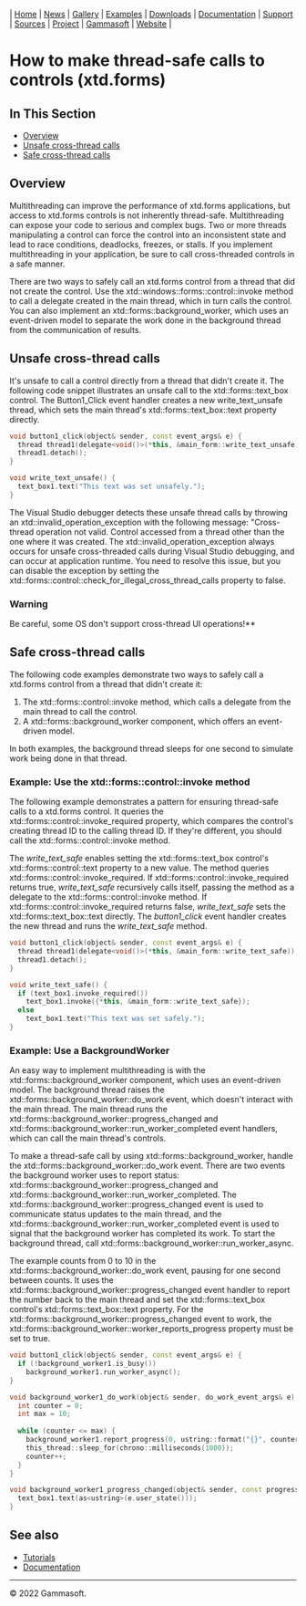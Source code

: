 | [Home](home.md) | [News](news.md) | [Gallery](gallery.md) | [Examples](examples.md) | [Downloads](downloads.md) | [Documentation](documentation.md) | [Support](support.md) | [Sources](https://github.com/gammasoft71/xtd) | [Project](https://sourceforge.net/projects/xtdpro/) | [Gammasoft](gammasoft.md) | [Website](https://gammasoft71.wixsite.com/xtdpro) |

# How to make thread-safe calls to controls (xtd.forms)

## In This Section

* [Overview](#overview)
* [Unsafe cross-thread calls](#unsafe-cross-thread-calls)
* [Safe cross-thread calls](#safe-cross-thread-calls)

## Overview

Multithreading can improve the performance of xtd.forms applications, but access to xtd.forms controls is not inherently thread-safe.
Multithreading can expose your code to serious and complex bugs.
Two or more threads manipulating a control can force the control into an inconsistent state and lead to race conditions, deadlocks, freezes, or stalls.
If you implement multithreading in your application, be sure to call cross-threaded controls in a safe manner.

There are two ways to safely call an xtd.forms control from a thread that did not create the control.
Use the xtd::windows::forms::control::invoke method to call a delegate created in the main thread, which in turn calls the control.
You can also implement an xtd::forms::background_worker, which uses an event-driven model to separate the work done in the background thread from the communication of results.

## Unsafe cross-thread calls

It's unsafe to call a control directly from a thread that didn't create it.
The following code snippet illustrates an unsafe call to the xtd::forms::text_box control.
The Button1_Click event handler creates a new write_text_unsafe thread, which sets the main thread's xtd::forms::text_box::text property directly.

```c++
void button1_click(object& sender, const event_args& e) {
  thread thread1(delegate<void()>(*this, &main_form::write_text_unsafe));
  thread1.detach();
}

void write_text_unsafe() {
  text_box1.text("This text was set unsafely.");
}
```

The Visual Studio debugger detects these unsafe thread calls by throwing an xtd::invalid_operation_exception with the following message: "Cross-thread operation not valid.
Control accessed from a thread other than the one where it was created.
The xtd::invalid_operation_exception always occurs for unsafe cross-threaded calls during Visual Studio debugging, and can occur at application runtime.
You need to resolve this issue, but you can disable the exception by setting the xtd::forms::control::check_for_illegal_cross_thread_calls property to false.

### Warning

Be careful, some OS don't support cross-thread UI operations!**

## Safe cross-thread calls

The following code examples demonstrate two ways to safely call a xtd.forms control from a thread that didn't create it:
1. The xtd::forms::control::invoke method, which calls a delegate from the main thread to call the control.
2. A xtd::forms::background_worker component, which offers an event-driven model.

In both examples, the background thread sleeps for one second to simulate work being done in that thread.

### Example: Use the xtd::forms::control::invoke method

The following example demonstrates a pattern for ensuring thread-safe calls to a xtd.forms control. It queries the xtd::forms::control::invoke_required property, which compares the control's creating thread ID to the calling thread ID. If they're different, you should call the xtd::forms::control::invoke method.

The *write_text_safe* enables setting the xtd::forms::text_box control's xtd::forms::control::text property to a new value. The method queries xtd::forms::control::invoke_required. If xtd::forms::control::invoke_required returns true, *write_text_safe* recursively calls itself, passing the method as a delegate to the xtd::forms::control::invoke method. If xtd::forms::control::invoke_required returns false, *write_text_safe* sets the xtd::forms::text_box::text directly. The *button1_click* event handler creates the new thread and runs the *write_text_safe* method.

```c++
void button1_click(object& sender, const event_args& e) {
  thread thread1(delegate<void()>(*this, &main_form::write_text_safe));
  thread1.detach();
}

void write_text_safe() {
  if (text_box1.invoke_required())
    text_box1.invoke({*this, &main_form::write_text_safe});
  else
    text_box1.text("This text was set safely.");
}
```

### Example: Use a BackgroundWorker

An easy way to implement multithreading is with the xtd::forms::background_worker component, which uses an event-driven model. The background thread raises the xtd::forms::background_worker::do_work event, which doesn't interact with the main thread. The main thread runs the xtd::forms::background_worker::progress_changed and xtd::forms::background_worker::run_worker_completed event handlers, which can call the main thread's controls.

To make a thread-safe call by using xtd::forms::background_worker, handle the xtd::forms::background_worker::do_work event. There are two events the background worker uses to report status: xtd::forms::background_worker::progress_changed and xtd::forms::background_worker::run_worker_completed. The xtd::forms::background_worker::progress_changed event is used to communicate status updates to the main thread, and the xtd::forms::background_worker::run_worker_completed event is used to signal that the background worker has completed its work. To start the background thread, call xtd::forms::background_worker::run_worker_async.

The example counts from 0 to 10 in the xtd::forms::background_worker::do_work event, pausing for one second between counts. It uses the xtd::forms::background_worker::progress_changed event handler to report the number back to the main thread and set the xtd::forms::text_box control's xtd::forms::text_box::text property. For the xtd::forms::background_worker::progress_changed event to work, the xtd::forms::background_worker::worker_reports_progress property must be set to true.

```c++
void button1_click(object& sender, const event_args& e) {
  if (!background_worker1.is_busy())
    background_worker1.run_worker_async();
}

void background_worker1_do_work(object& sender, do_work_event_args& e) {
  int counter = 0;
  int max = 10;
  
  while (counter <= max) {
    background_worker1.report_progress(0, ustring::format("{}", counter));
    this_thread::sleep_for(chrono::milliseconds(1000));
    counter++;
  }
}

void background_worker1_progress_changed(object& sender, const progress_changed_event_args& e) {
  text_box1.text(as<ustring>(e.user_state()));
}
```

## See also

* [Tutorials](tutorials.md)
* [Documentation](documentation.md)

______________________________________________________________________________________________

© 2022 Gammasoft.
